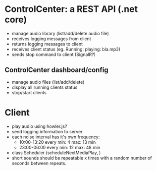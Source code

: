 # ControlCenter: a REST API (.net core)
- manage audio library (list/add/delete audio file)
- receives logging messages from client
- returns logging messages to client
- receives client status (eg. Running: playing: bla.mp3)
- sends stop command to client (SignalR?)

## ControlCenter dashboard/config
- manage audio files (list/add/delete)
- display all running clients status
- stop/start clients

# Client
- play audio using howler.js?
- send logging information to server
- each noise interval has it's own frequency: 
  - 10:00-13:20 every min: 4 max: 13 min 
  - 23:00-06:00 every min: 12 max: 48 min
- class Scheduler (scheduleNextMediaPlay, )
- short sounds should be repeatable x times with a random number of seconds between repeats.



